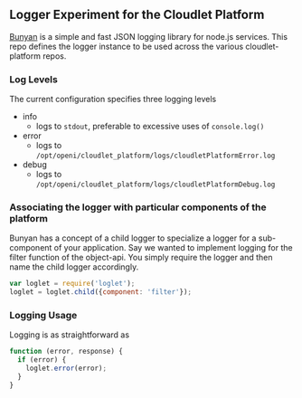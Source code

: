 ## Logger Experiment for the Cloudlet Platform

[Bunyan](https://github.com/trentm/node-bunyan) is a simple and fast JSON logging library for node.js services.
This repo defines the logger instance to be used across the various cloudlet-platform repos.

### Log Levels
The current configuration specifies three logging levels

* info
  * logs to `stdout`, preferable to excessive uses of `console.log()`
* error
  * logs to `/opt/openi/cloudlet_platform/logs/cloudletPlatformError.log`
* debug
  * logs to `/opt/openi/cloudlet_platform/logs/cloudletPlatformDebug.log`


### Associating the logger with particular components of the platform
Bunyan has a concept of a child logger to specialize a logger for a sub-component of your application.
Say we wanted to implement logging for the filter function of the object-api.
You simply require the logger and then name the child logger accordingly.

```javascript
var loglet = require('loglet');
loglet = loglet.child({component: 'filter'});
```

### Logging Usage
Logging is as straightforward as

```javascript
function (error, response) {
  if (error) {
    loglet.error(error);
  }
}
```